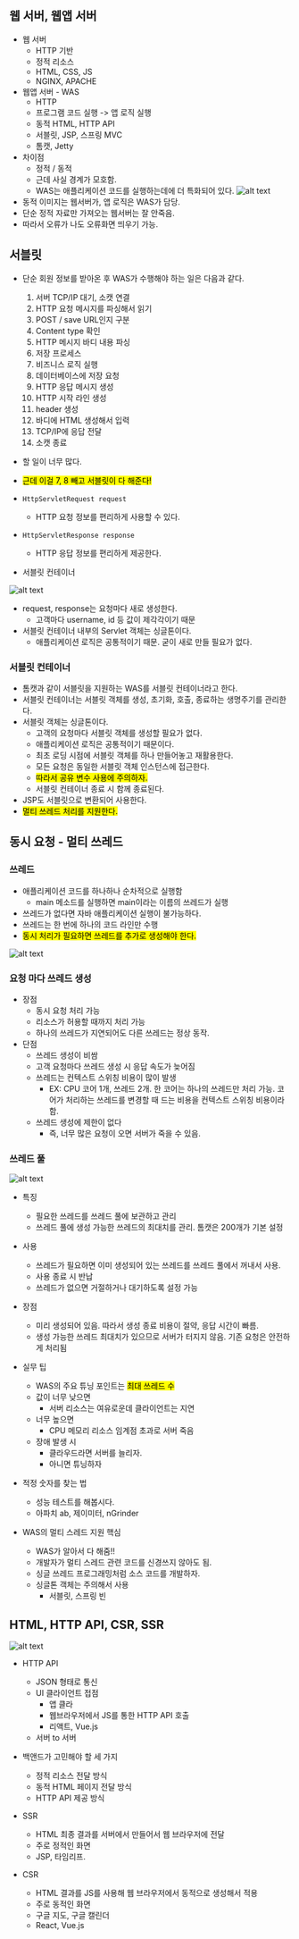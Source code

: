 ## 웹 서버, 웹앱 서버

- 웹 서버
  - HTTP 기반
  - 정적 리소스
  - HTML, CSS, JS
  - NGINX, APACHE
- 웹앱 서버 - WAS
  - HTTP
  - 프로그램 코드 실행 -> 앱 로직 실행
  - 동적 HTML, HTTP API
  - 서블릿, JSP, 스프링 MVC
  - 톰캣, Jetty
- 차이점
  - 정적 / 동적
  - 근데 사실 경계가 모호함.
  - WAS는 애플리케이션 코드를 실행하는데에 더 특화되어 있다.
    ![alt text](image.png)
- 동적 이미지는 웹서버가, 앱 로직은 WAS가 담당.
- 단순 정적 자료만 가져오는 웹서버는 잘 안죽음.
- 따라서 오류가 나도 오류화면 띄우기 가능.

## 서블릿

- 단순 회원 정보를 받아온 후 WAS가 수행해야 하는 일은 다음과 같다.
  1. 서버 TCP/IP 대기, 소캣 연결
  2. HTTP 요청 메시지를 파싱해서 읽기
  3. POST / save URL인지 구분
  4. Content type 확인
  5. HTTP 메시지 바디 내용 파싱
  6. 저장 프로세스
  7. 비즈니스 로직 실행
  8. 데이터베이스에 저장 요청
  9. HTTP 응답 메시지 생성
  10. HTTP 시작 라인 생성
  11. header 생성
  12. 바디에 HTML 생성해서 입력
  13. TCP/IP에 응답 전달
  14. 소캣 종료
- 할 일이 너무 많다.
- <mark>근데 이걸 7, 8 빼고 서블릿이 다 해준다!</mark>
- `HttpServletRequest request`
  - HTTP 요청 정보를 편리하게 사용할 수 있다.
- `HttpServletResponse response`

  - HTTP 응답 정보를 편리하게 제공한다.

- 서블릿 컨테이너

![alt text](image-1.png)

- request, response는 요청마다 새로 생성한다.
  - 고객마다 username, id 등 값이 제각각이기 때문
- 서블릿 컨테이너 내부의 Servlet 객체는 싱글톤이다.
  - 애플리케이션 로직은 공통적이기 때문. 굳이 새로 만들 필요가 없다.

### 서블릿 컨테이너

- 톰캣과 같이 서블릿을 지원하는 WAS를 서블릿 컨테이너라고 한다.
- 서블릿 컨테이너는 서블릿 객체를 생성, 초기화, 호출, 종료하는 생명주기를 관리한다.
- 서블릿 객체는 싱글톤이다.
  - 고객의 요청마다 서블릿 객체를 생성할 필요가 없다.
  - 애플리케이션 로직은 공통적이기 때문이다.
  - 최초 로딩 시점에 서블릿 객체를 하나 만들어놓고 재활용한다.
  - 모든 요청은 동일한 서블릿 객체 인스턴스에 접근한다.
  - <mark>따라서 공유 변수 사용에 주의하자.</mark>
  - 서블릿 컨테이너 종료 시 함께 종료된다.
- JSP도 서블릿으로 변환되어 사용한다.
- <mark>멀티 쓰레드 처리를 지원한다.</mark>

## 동시 요청 - 멀티 쓰레드

### 쓰레드

- 애플리케이션 코드를 하나하나 순차적으로 실행함
  - main 메소드를 실행하면 main이라는 이름의 쓰레드가 실행
- 쓰레드가 없다면 자바 애플리케이션 실행이 불가능하다.
- 쓰레드는 한 번에 하나의 코드 라인만 수행
- <mark>동시 처리가 필요하면 쓰레드를 추가로 생성해야 한다.</mark>

![alt text](image-2.png)

### 요청 마다 쓰레드 생성

- 장점
  - 동시 요청 처리 가능
  - 리소스가 허용할 때까지 처리 가능
  - 하나의 쓰레드가 지연되어도 다른 쓰레드는 정상 동작.
- 단점
  - 쓰레드 생성이 비쌈
  - 고객 요청마다 쓰레드 생성 시 응답 속도가 늦어짐
  - 쓰레드는 컨텍스트 스위칭 비용이 많이 발생
    - EX: CPU 코어 1개, 쓰레드 2개. 한 코어는 하나의 쓰레드만 처리 가능. 코어가 처리하는 쓰레드를 변경할 때 드는 비용을 컨텍스트 스위칭 비용이라 함.
  - 쓰레드 생성에 제한이 없다
    - 즉, 너무 많은 요청이 오면 서버가 죽을 수 있음.

### 쓰레드 풀

![alt text](image-3.png)

- 특징
  - 필요한 쓰레드를 쓰레드 풀에 보관하고 관리
  - 쓰레드 풀에 생성 가능한 쓰레드의 최대치를 관리. 톰캣은 200개가 기본 설정
- 사용
  - 쓰레드가 필요하면 이미 생성되어 있는 쓰레드를 쓰레드 풀에서 꺼내서 사용.
  - 사용 종료 시 반납
  - 쓰레드가 없으면 거절하거나 대기하도록 설정 가능
- 장점

  - 미리 생성되어 있음. 따라서 생성 종료 비용이 절약, 응답 시간이 빠름.
  - 생성 가능한 쓰레드 최대치가 있으므로 서버가 터지지 않음. 기존 요청은 안전하게 처리됨

- 실무 팁
  - WAS의 주요 튜닝 포인트는 <mark>최대 쓰레드 수</mark>
  - 값이 너무 낮으면
    - 서버 리소스는 여유로운데 클라이언트는 지연
  - 너무 높으면
    - CPU 메모리 리소스 임계점 초과로 서버 죽음
  - 장애 발생 시
    - 클라우드라면 서버를 늘리자.
    - 아니면 튜닝하자
- 적정 숫자를 찾는 법

  - 성능 테스트를 해봅시다.
  - 아파치 ab, 제이미터, nGrinder

- WAS의 멀티 스레드 지원 핵심
  - WAS가 알아서 다 해줌!!
  - 개발자가 멀티 스레드 관련 코드를 신경쓰지 않아도 됨.
  - 싱글 쓰레드 프로그래밍처럼 소스 코드를 개발하자.
  - 싱글톤 객체는 주의해서 사용
    - 서블릿, 스프링 빈

## HTML, HTTP API, CSR, SSR

![alt text](image-4.png)

- HTTP API

  - JSON 형태로 통신
  - UI 클라이언트 접점
    - 앱 클라
    - 웹브라우저에서 JS를 통한 HTTP API 호출
    - 리액트, Vue.js
  - 서버 to 서버

- 백앤드가 고민해야 할 세 가지

  - 정적 리소스 전달 방식
  - 동적 HTML 페이지 전달 방식
  - HTTP API 제공 방식

- SSR

  - HTML 최종 결과를 서버에서 만들어서 웹 브라우저에 전달
  - 주로 정적인 화면
  - JSP, 타임리프.

- CSR
  - HTML 결과를 JS를 사용해 웹 브라우저에서 동적으로 생성해서 적용
  - 주로 동적인 화면
  - 구글 지도, 구글 캘린더
  - React, Vue.js

